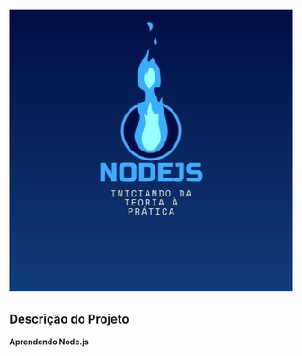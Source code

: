<h1 align="center">
  <img src="./screenshots/NODEJS.jpg" alt="Node.js: Iniciando da Teoria à Prática" width="1400" height="500">
 </h1>
  
## Descrição do Projeto
  <h4 color="red"> Aprendendo Node.js</h4>
